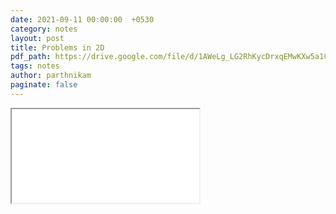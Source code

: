 ```yaml
---
date: 2021-09-11 00:00:00  +0530
category: notes
layout: post
title: Problems in 2D
pdf_path: https://drive.google.com/file/d/1AWeLg_LG2RhKycDrxqEMwKXw5a1CXynN/preview?usp=sharing
tags: notes
author: parthnikam
paginate: false
---
```


<iframe class="embed-pdf" src="{{ page.pdf_path }}#toolbar=0" seamless="seamless" scrolling="no" style="overflow:hidden"></iframe>

